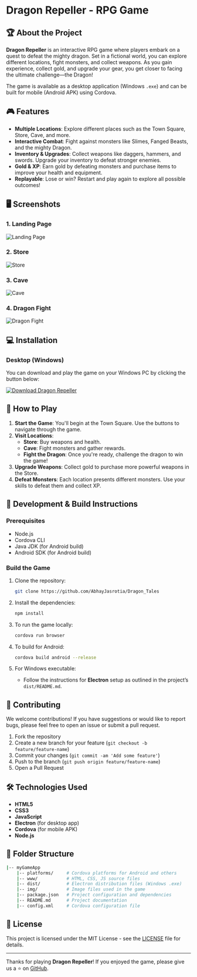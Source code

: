 # Dragon Repeller - RPG Game

## 🏆 About the Project

**Dragon Repeller** is an interactive RPG game where players embark on a quest to defeat the mighty dragon. Set in a fictional world, you can explore different locations, fight monsters, and collect weapons. As you gain experience, collect gold, and upgrade your gear, you get closer to facing the ultimate challenge—the Dragon!

The game is available as a desktop application (Windows `.exe`) and can be built for mobile (Android APK) using Cordova.

## 🎮 Features

- **Multiple Locations**: Explore different places such as the Town Square, Store, Cave, and more.
- **Interactive Combat**: Fight against monsters like Slimes, Fanged Beasts, and the mighty Dragon.
- **Inventory & Upgrades**: Collect weapons like daggers, hammers, and swords. Upgrade your inventory to defeat stronger enemies.
- **Gold & XP**: Earn gold by defeating monsters and purchase items to improve your health and equipment.
- **Replayable**: Lose or win? Restart and play again to explore all possible outcomes!

## 🖥️ Screenshots

### 1. **Landing Page**
![Landing Page](https://github.com/user-attachments/assets/496bb8b9-cb1c-48aa-92fe-8e08ae8adb35)

### 2. **Store**
![Store](https://github.com/user-attachments/assets/618992d8-4223-4d0d-a43a-0976865d996d)

### 3. **Cave**
![Cave](https://github.com/user-attachments/assets/c0503698-6203-441e-9317-02d85f652e02)

### 4. **Dragon Fight**
![Dragon Fight](https://github.com/user-attachments/assets/ed352174-f646-4e4d-96a0-7ead075ee960)

## 💻 Installation

### Desktop (Windows)

You can download and play the game on your Windows PC by clicking the button below:

[![Download Dragon Repeller](https://img.shields.io/badge/Download-Dragon_Repeller-blue.svg?style=for-the-badge&logo=windows)](https://github.com/AbhayJasrotia/Dragon_Tales/releases/download/Install/RPGGame.exe)

## 📄 How to Play

1. **Start the Game**: You'll begin at the Town Square. Use the buttons to navigate through the game.
2. **Visit Locations**: 
   - **Store**: Buy weapons and health.
   - **Cave**: Fight monsters and gather rewards.
   - **Fight the Dragon**: Once you're ready, challenge the dragon to win the game!
3. **Upgrade Weapons**: Collect gold to purchase more powerful weapons in the Store.
4. **Defeat Monsters**: Each location presents different monsters. Use your skills to defeat them and collect XP.

## 🔧 Development & Build Instructions

### Prerequisites
- Node.js
- Cordova CLI
- Java JDK (for Android build)
- Android SDK (for Android build)

### Build the Game

1. Clone the repository:
    ```bash
    git clone https://github.com/AbhayJasrotia/Dragon_Tales
    ```

2. Install the dependencies:
    ```bash
    npm install
    ```

3. To run the game locally:
    ```bash
    cordova run browser
    ```

4. To build for Android:
    ```bash
    cordova build android --release
    ```

5. For Windows executable:
    - Follow the instructions for **Electron** setup as outlined in the project’s `dist/README.md`.

## 🤝 Contributing

We welcome contributions! If you have suggestions or would like to report bugs, please feel free to open an issue or submit a pull request.

1. Fork the repository
2. Create a new branch for your feature (`git checkout -b feature/feature-name`)
3. Commit your changes (`git commit -am 'Add some feature'`)
4. Push to the branch (`git push origin feature/feature-name`)
5. Open a Pull Request

## 🛠️ Technologies Used

- **HTML5**
- **CSS3**
- **JavaScript**
- **Electron** (for desktop app)
- **Cordova** (for mobile APK)
- **Node.js**

## 📂 Folder Structure

```bash
|-- myGameApp
    |-- platforms/     # Cordova platforms for Android and others
    |-- www/           # HTML, CSS, JS source files
    |-- dist/          # Electron distribution files (Windows .exe)
    |-- img/           # Image files used in the game
    |-- package.json   # Project configuration and dependencies
    |-- README.md      # Project documentation
    |-- config.xml     # Cordova configuration file
```

## 📢 License

This project is licensed under the MIT License - see the [LICENSE](LICENSE) file for details.

---

Thanks for playing **Dragon Repeller**! If you enjoyed the game, please give us a ⭐ on [GitHub](https://github.com/AbhayJasrotia/Dragon_Tales).

